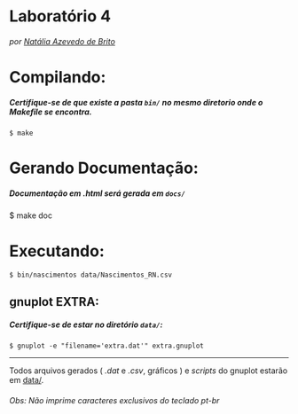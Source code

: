 # Laboratório 4
###### por [Natália Azevedo de Brito](https://github.com/bnatalha)

Compilando:
===============
##### *Certifique-se* de que existe a pasta `bin/` no mesmo diretorio onde o _Makefile_ se encontra.
`$ make`

Gerando Documentação:
=====================
##### Documentação em _.html_ será gerada em `docs/`
$ make doc

Executando:
===========
`$ bin/nascimentos data/Nascimentos_RN.csv`

gnuplot EXTRA:
--------------
##### *Certifique-se* de estar no diretório `data/`:
`$ gnuplot -e "filename='extra.dat'" extra.gnuplot`

---

Todos arquivos gerados ( _.dat_ e _.csv_, gráficos ) e _scripts_ do gnuplot estarão em [data/](../lpt_lab4/master/data/).

###### Obs: Não imprime caracteres exclusivos do teclado pt-br
